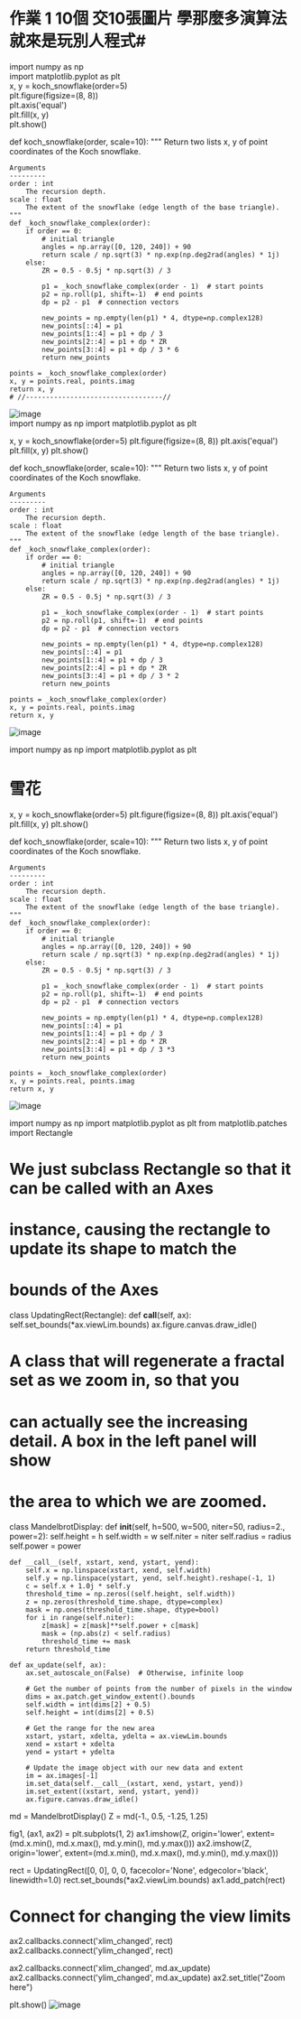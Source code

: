 # 作業 1  10個 交10張圖片 學那麼多演算法 就來是玩別人程式#
import numpy as np  
import matplotlib.pyplot as plt  
x, y = koch_snowflake(order=5)  
plt.figure(figsize=(8, 8))  
plt.axis('equal')   
plt.fill(x, y)  
plt.show()  

def koch_snowflake(order, scale=10):
    """
    Return two lists x, y of point coordinates of the Koch snowflake.

    Arguments
    ---------
    order : int
        The recursion depth.
    scale : float
        The extent of the snowflake (edge length of the base triangle).
    """
    def _koch_snowflake_complex(order):
        if order == 0:
            # initial triangle
            angles = np.array([0, 120, 240]) + 90
            return scale / np.sqrt(3) * np.exp(np.deg2rad(angles) * 1j)
        else:
            ZR = 0.5 - 0.5j * np.sqrt(3) / 3

            p1 = _koch_snowflake_complex(order - 1)  # start points
            p2 = np.roll(p1, shift=-1)  # end points
            dp = p2 - p1  # connection vectors

            new_points = np.empty(len(p1) * 4, dtype=np.complex128)
            new_points[::4] = p1
            new_points[1::4] = p1 + dp / 3
            new_points[2::4] = p1 + dp * ZR
            new_points[3::4] = p1 + dp / 3 * 6
            return new_points

    points = _koch_snowflake_complex(order)
    x, y = points.real, points.imag
    return x, y
    # //----------------------------------//
   ![image](https://github.com/SuWeizhe1124/3-19/blob/master/擷取.JPG)  
    import numpy as np
import matplotlib.pyplot as plt



x, y = koch_snowflake(order=5)
plt.figure(figsize=(8, 8))
plt.axis('equal')
plt.fill(x, y)
plt.show()

def koch_snowflake(order, scale=10):
    """
    Return two lists x, y of point coordinates of the Koch snowflake.

    Arguments
    ---------
    order : int
        The recursion depth.
    scale : float
        The extent of the snowflake (edge length of the base triangle).
    """
    def _koch_snowflake_complex(order):
        if order == 0:
            # initial triangle
            angles = np.array([0, 120, 240]) + 90
            return scale / np.sqrt(3) * np.exp(np.deg2rad(angles) * 1j)
        else:
            ZR = 0.5 - 0.5j * np.sqrt(3) / 3

            p1 = _koch_snowflake_complex(order - 1)  # start points
            p2 = np.roll(p1, shift=-1)  # end points
            dp = p2 - p1  # connection vectors

            new_points = np.empty(len(p1) * 4, dtype=np.complex128)
            new_points[::4] = p1
            new_points[1::4] = p1 + dp / 3
            new_points[2::4] = p1 + dp * ZR
            new_points[3::4] = p1 + dp / 3 * 2
            return new_points

    points = _koch_snowflake_complex(order)
    x, y = points.real, points.imag
    return x, y
![image](https://github.com/SuWeizhe1124/3-19/blob/master/A2.JPG) 

import numpy as np
import matplotlib.pyplot as plt


#   雪花
x, y = koch_snowflake(order=5)
plt.figure(figsize=(8, 8))
plt.axis('equal')
plt.fill(x, y)
plt.show()

def koch_snowflake(order, scale=10):
    """
    Return two lists x, y of point coordinates of the Koch snowflake.

    Arguments
    ---------
    order : int
        The recursion depth.
    scale : float
        The extent of the snowflake (edge length of the base triangle).
    """
    def _koch_snowflake_complex(order):
        if order == 0:
            # initial triangle
            angles = np.array([0, 120, 240]) + 90
            return scale / np.sqrt(3) * np.exp(np.deg2rad(angles) * 1j)
        else:
            ZR = 0.5 - 0.5j * np.sqrt(3) / 3

            p1 = _koch_snowflake_complex(order - 1)  # start points
            p2 = np.roll(p1, shift=-1)  # end points
            dp = p2 - p1  # connection vectors

            new_points = np.empty(len(p1) * 4, dtype=np.complex128)
            new_points[::4] = p1
            new_points[1::4] = p1 + dp / 3
            new_points[2::4] = p1 + dp * ZR
            new_points[3::4] = p1 + dp / 3 *3
            return new_points

    points = _koch_snowflake_complex(order)
    x, y = points.real, points.imag
    return x, y
   ![image](https://github.com/SuWeizhe1124/3-19/blob/master/A5.JPG) 
   
   import numpy as np
import matplotlib.pyplot as plt
from matplotlib.patches import Rectangle


# We just subclass Rectangle so that it can be called with an Axes
# instance, causing the rectangle to update its shape to match the
# bounds of the Axes
class UpdatingRect(Rectangle):
    def __call__(self, ax):
        self.set_bounds(*ax.viewLim.bounds)
        ax.figure.canvas.draw_idle()
# A class that will regenerate a fractal set as we zoom in, so that you
# can actually see the increasing detail.  A box in the left panel will show
# the area to which we are zoomed.
class MandelbrotDisplay:
    def __init__(self, h=500, w=500, niter=50, radius=2., power=2):
        self.height = h
        self.width = w
        self.niter = niter
        self.radius = radius
        self.power = power

    def __call__(self, xstart, xend, ystart, yend):
        self.x = np.linspace(xstart, xend, self.width)
        self.y = np.linspace(ystart, yend, self.height).reshape(-1, 1)
        c = self.x + 1.0j * self.y
        threshold_time = np.zeros((self.height, self.width))
        z = np.zeros(threshold_time.shape, dtype=complex)
        mask = np.ones(threshold_time.shape, dtype=bool)
        for i in range(self.niter):
            z[mask] = z[mask]**self.power + c[mask]
            mask = (np.abs(z) < self.radius)
            threshold_time += mask
        return threshold_time

    def ax_update(self, ax):
        ax.set_autoscale_on(False)  # Otherwise, infinite loop

        # Get the number of points from the number of pixels in the window
        dims = ax.patch.get_window_extent().bounds
        self.width = int(dims[2] + 0.5)
        self.height = int(dims[2] + 0.5)

        # Get the range for the new area
        xstart, ystart, xdelta, ydelta = ax.viewLim.bounds
        xend = xstart + xdelta
        yend = ystart + ydelta

        # Update the image object with our new data and extent
        im = ax.images[-1]
        im.set_data(self.__call__(xstart, xend, ystart, yend))
        im.set_extent((xstart, xend, ystart, yend))
        ax.figure.canvas.draw_idle()

md = MandelbrotDisplay()
Z = md(-1., 0.5, -1.25, 1.25)

fig1, (ax1, ax2) = plt.subplots(1, 2)
ax1.imshow(Z, origin='lower', extent=(md.x.min(), md.x.max(), md.y.min(), md.y.max()))
ax2.imshow(Z, origin='lower', extent=(md.x.min(), md.x.max(), md.y.min(), md.y.max()))

rect = UpdatingRect([0, 0], 0, 0, facecolor='None', edgecolor='black', linewidth=1.0)
rect.set_bounds(*ax2.viewLim.bounds)
ax1.add_patch(rect)

# Connect for changing the view limits
ax2.callbacks.connect('xlim_changed', rect)
ax2.callbacks.connect('ylim_changed', rect)

ax2.callbacks.connect('xlim_changed', md.ax_update)
ax2.callbacks.connect('ylim_changed', md.ax_update)
ax2.set_title("Zoom here")

plt.show()
![image](https://github.com/SuWeizhe1124/3-19/blob/master/A6.JPG) 
